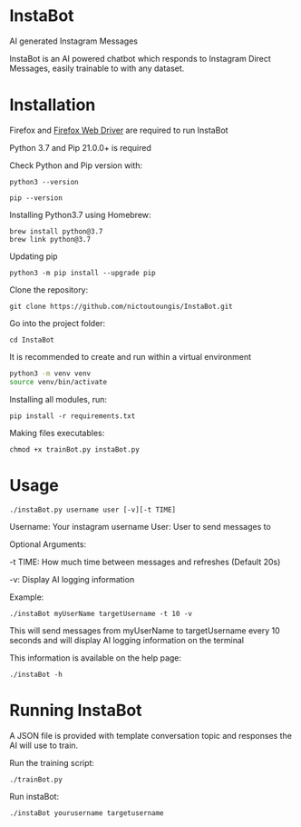 # InstaBot

AI generated Instagram Messages

InstaBot is an AI powered chatbot which responds to Instagram Direct Messages, easily trainable to with any dataset.

# Installation

Firefox and [Firefox Web Driver](https://github.com/mozilla/geckodriver/releases) are required to run InstaBot

Python 3.7 and Pip 21.0.0+ is required

Check Python and Pip version with:

```python3 --version```

```pip --version```

Installing Python3.7 using Homebrew:

```
brew install python@3.7
brew link python@3.7
```

Updating pip

```python3 -m pip install --upgrade pip ```

Clone the repository:

```git clone https://github.com/nictoutoungis/InstaBot.git```

Go into the project folder:

```cd InstaBot```

It is recommended to create and run within a virtual environment

```sh
python3 -m venv venv
source venv/bin/activate
````

Installing all modules, run:

```pip install -r requirements.txt```

Making files executables:

```chmod +x trainBot.py instaBot.py```

# Usage

```./instaBot.py username user [-v][-t TIME]```

Username: Your instagram username
User: User to send messages to

Optional Arguments:

-t TIME: How much time between messages and refreshes (Default 20s)

-v: Display AI logging information

Example:

```./instaBot myUserName targetUsername -t 10 -v```

This will send messages from myUserName to targetUsername every 10 seconds and will display AI logging information on the terminal

This information is available on the help page:

```./instaBot -h```


# Running InstaBot

A JSON file is provided with template conversation topic and responses the AI will use to train.

Run the training script:

```./trainBot.py```

Run instaBot:

```./instaBot yourusername targetusername```
